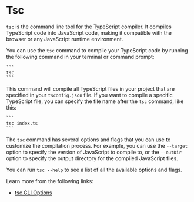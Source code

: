# Tsc

`tsc` is the command line tool for the TypeScript compiler. It compiles TypeScript code into JavaScript code, making it compatible with the browser or any JavaScript runtime environment.

You can use the `tsc` command to compile your TypeScript code by running the following command in your terminal or command prompt:

    ```
    tsc
    ```

This command will compile all TypeScript files in your project that are specified in your `tsconfig.json` file. If you want to compile a specific TypeScript file, you can specify the file name after the `tsc` command, like this:

    ```
    tsc index.ts
    ```

The `tsc` command has several options and flags that you can use to customize the compilation process. For example, you can use the `--target` option to specify the version of JavaScript to compile to, or the `--outDir` option to specify the output directory for the compiled JavaScript files.

You can run `tsc --help` to see a list of all the available options and flags.

Learn more from the following links:

- [tsc CLI Options](https://www.typescriptlang.org/docs/handbook/compiler-options.html#using-the-cli)